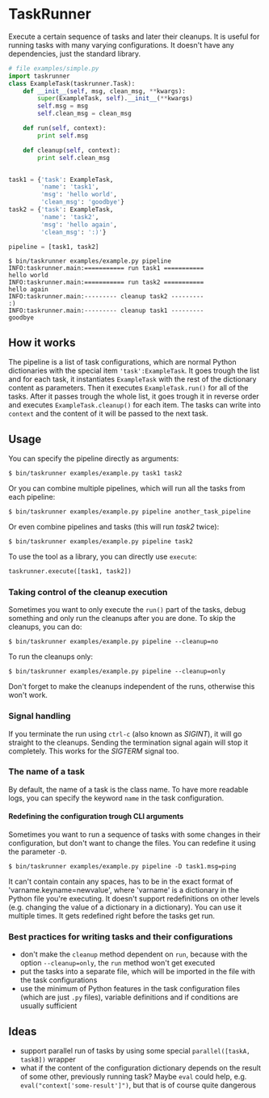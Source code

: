 # TaskRunner

Execute a certain sequence of tasks and later their cleanups. It is useful for
running tasks with many varying configurations. It doesn't have any
dependencies, just the standard library.

```python
# file examples/simple.py
import taskrunner
class ExampleTask(taskrunner.Task):
    def __init__(self, msg, clean_msg, **kwargs):
        super(ExampleTask, self).__init__(**kwargs)
        self.msg = msg
        self.clean_msg = clean_msg

    def run(self, context):
        print self.msg

    def cleanup(self, context):
        print self.clean_msg


task1 = {'task': ExampleTask,
         'name': 'task1',
         'msg': 'hello world',
         'clean_msg': 'goodbye'}
task2 = {'task': ExampleTask,
         'name': 'task2',
         'msg': 'hello again',
         'clean_msg': ':)'}

pipeline = [task1, task2]
```

    $ bin/taskrunner examples/example.py pipeline
    INFO:taskrunner.main:=========== run task1 ===========
    hello world
    INFO:taskrunner.main:=========== run task2 ===========
    hello again
    INFO:taskrunner.main:--------- cleanup task2 ---------
    :)
    INFO:taskrunner.main:--------- cleanup task1 ---------
    goodbye

## How it works

The pipeline is a list of task configurations, which are normal Python
dictionaries with the special item `'task':ExampleTask`. It goes trough the
list and for each task, it instantiates `ExampleTask` with the rest of the
dictionary content as parameters. Then it executes `ExampleTask.run()` for all
of the tasks. After it passes trough the whole list, it goes trough it in
reverse order and executes `ExampleTask.cleanup()` for each item. The tasks can
write into `context` and the content of it will be passed to the next task.

## Usage

You can specify the pipeline directly as arguments:

    $ bin/taskrunner examples/example.py task1 task2

Or you can combine multiple pipelines, which will run all the tasks from each
pipeline:

    $ bin/taskrunner examples/example.py pipeline another_task_pipeline

Or even combine pipelines and tasks (this will run *task2* twice):

    $ bin/taskrunner examples/example.py pipeline task2

To use the tool as a library, you can directly use `execute`:

```python
taskrunner.execute([task1, task2])
```

### Taking control of the cleanup execution

Sometimes you want to only execute the `run()` part of the tasks, debug
something and only run the cleanups after you are done. To skip the cleanups,
you can do:

    $ bin/taskrunner examples/example.py pipeline --cleanup=no

To run the cleanups only:

    $ bin/taskrunner examples/example.py pipeline --cleanup=only

Don't forget to make the cleanups independent of the runs, otherwise this won't
work.

### Signal handling

If you terminate the run using `ctrl-c` (also known as *SIGINT*), it will go
straight to the cleanups.  Sending the termination signal again will stop it
completely. This works for the *SIGTERM* signal too.

### The name of a task

By default, the name of a task is the class name. To have more readable logs,
you can specify the keyword `name` in the task configuration.

#### Redefining the configuration trough CLI arguments

Sometimes you want to run a sequence of tasks with some changes in their
configuration, but don't want to change the files. You can redefine it using
the parameter `-D`.

    $ bin/taskrunner examples/example.py pipeline -D task1.msg=ping

It can't contain contain any spaces, has to be in the exact format of
'varname.keyname=newvalue', where 'varname' is a dictionary in the Python file
you're executing. It doesn't support redefinitions on other levels (e.g.
changing the value of a dictionary in a dictionary).  You can use it multiple
times. It gets redefined right before the tasks get run.

### Best practices for writing tasks and their configurations
* don't make the `cleanup` method dependent on `run`, because with the
  option `--cleanup=only`, the `run` method won't get executed
* put the tasks into a separate file, which will be imported in the file with
  the task configurations
* use the minimum of Python features in the task configuration files (which are
  just `.py` files), variable definitions and if conditions are usually
  sufficient

## Ideas

* support parallel run of tasks by using some special
  `parallel([taskA, taskB])` wrapper
* what if the content of the configuration dictionary depends on the result of
  some other, previously running task? Maybe `eval` could help, e.g.
  `eval("context['some-result']")`, but that is of course quite dangerous
